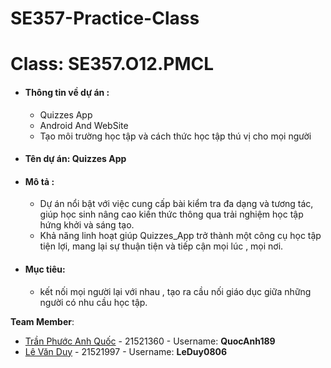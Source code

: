 # SE357-Practice-Class

# **Class**: SE357.O12.PMCL

* #### Thông tin về dự án :
  * Quizzes App
  * Android And WebSite
  * Tạo môi trường học tập và cách thức học tập thú vị cho mọi người

* #### Tên dự án: Quizzes App 
* #### Mô tả :
   * Dự án nổi bật với việc cung cấp bài kiểm tra đa dạng và tương tác, giúp học sinh nâng cao kiến thức thông qua trải nghiệm học tập hứng khởi và sáng tạo.
   * Khả năng linh hoạt giúp Quizzes_App trở thành một công cụ học tập tiện lợi, mang lại sự thuận tiện và tiếp cận mọi lúc , mọi nơi. 
* #### Mục tiêu:
  * kết nối mọi người lại với nhau , tạo ra cầu nối giáo dục giữa những người có nhu cầu học tập.

**Team Member**:
- [Trần Phước Anh Quốc](https://github.com/QuocAnh189) - 21521360 - Username: **QuocAnh189**
- [Lê Văn Duy](https://github.com/LeDuy0806) - 21521997 - Username: **LeDuy0806**
